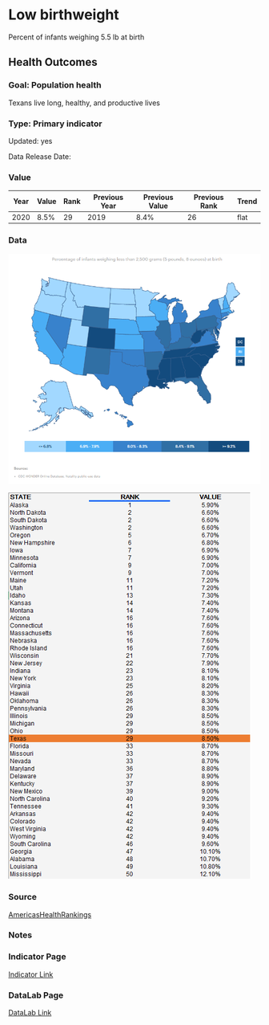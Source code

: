 # Low birthweight


Percent of infants weighing 5.5 lb at birth

## Health Outcomes

### Goal: Population health

Texans live long, healthy, and productive lives

### Type: Primary indicator

Updated: yes

Data Release Date: 


### Value

| Year      |  Value      | Rank        | Previous Year | Previous Value | Previous Rank | Trend | 
| ----------- | ----------- | ----------- | ----------- | ----------- | ----------- | -----------|
|   2020       | 8.5%       |  29         |      2019   |   8.4%      |     26      |    flat       | 

### Data

![map](./map_birthweight.PNG)

![data](./data_birthweight.PNG)


### Source

[AmericasHealthRankings](https://www.americashealthrankings.org/explore/annual/measure/birthweight/state/ALL)


### Notes


### Indicator Page

[Indicator Link](https://indicators.texas2036.org/indicator/54)


### DataLab Page


[DataLab Link](https://datalab.texas2036.org/duzemig/low-birthweight-us-state-1997-2011-source-nvss?accesskey=bspqzdf)